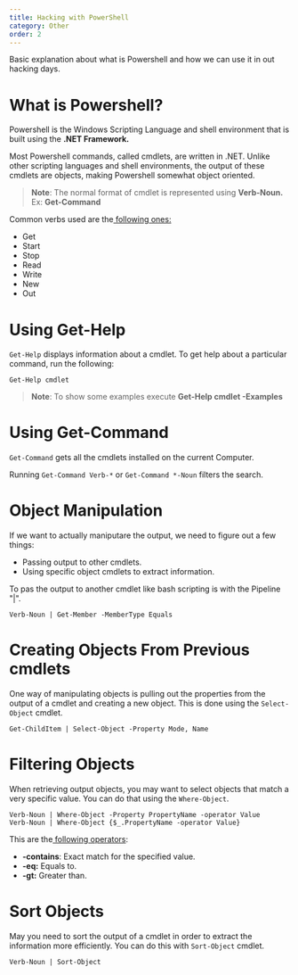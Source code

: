 ```yaml
---
title: Hacking with PowerShell
category: Other
order: 2
---
```


Basic explanation about what is Powershell and how we can use it in out hacking days.

# What is Powershell?

Powershell is the Windows Scripting Language and shell environment that is built using the **.NET Framework.**

Most Powershell commands, called cmdlets, are written in .NET. Unlike other scripting languages and shell environments, the output of these cmdlets are objects, making Powershell somewhat object oriented.

> **Note**: The normal format of cmdlet is represented using **Verb-Noun.** Ex: **Get-Command**

Common verbs used are the[ following ones:](https://docs.microsoft.com/en-us/powershell/scripting/developer/cmdlet/approved-verbs-for-windows-powershell-commands?view=powershell-7)

* Get
* Start
* Stop
* Read
* Write
* New
* Out

# Using Get-Help

`Get-Help` displays information about a cmdlet. To get help about a particular command, run the following:

```
Get-Help cmdlet
```

> **Note**: To show some examples execute **Get-Help cmdlet -Examples**

# **Using Get-Command**

`Get-Command` gets all the cmdlets installed on the current Computer.

Running `Get-Command Verb-*` or `Get-Command *-Noun` filters the search.

# Object Manipulation

If we want to actually maniputare the output, we need to figure out a few things:

* Passing output to other cmdlets.
* Using specific object cmdlets to extract information.

To pas the output to another cmdlet like bash scripting is with the Pipeline "\|".

```
Verb-Noun | Get-Member -MemberType Equals
```

# Creating Objects From Previous cmdlets

One way of manipulating objects is pulling out the properties from the output of a cmdlet and creating a new object. This is done using the `Select-Object` cmdlet.

```
Get-ChildItem | Select-Object -Property Mode, Name
```

# Filtering Objects

When retrieving output objects, you may want to select objects that match a very specific value. You can do that using the `Where-Object`.

```
Verb-Noun | Where-Object -Property PropertyName -operator Value
Verb-Noun | Where-Object {$_.PropertyName -operator Value}
```

This are the[ following operators](https://docs.microsoft.com/en-us/powershell/module/microsoft.powershell.core/where-object?view=powershell-6):

* **-contains**: Exact match for the specified value.
* **-eq:** Equals to.
* **-gt:** Greater than.

# Sort Objects

May you need to sort the output of a cmdlet in order to extract the information more efficiently. You can do this with `Sort-Object` cmdlet.

```
Verb-Noun | Sort-Object
```
